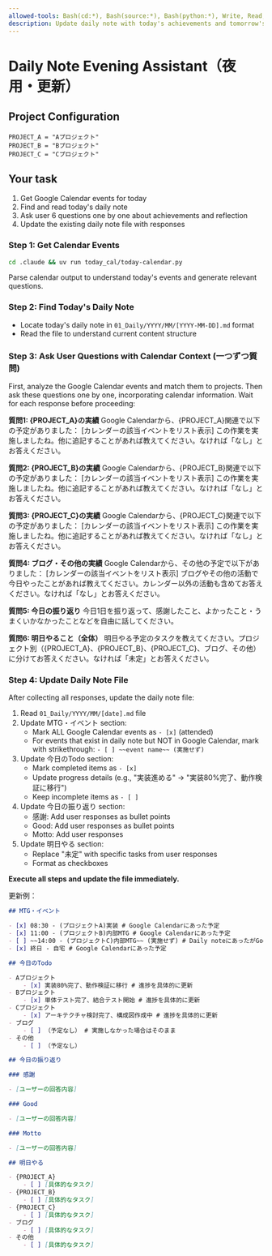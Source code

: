 ```yaml
---
allowed-tools: Bash(cd:*), Bash(source:*), Bash(python:*), Write, Read, Glob, Edit
description: Update daily note with today's achievements and tomorrow's plan
---
```


# Daily Note Evening Assistant（夜用・更新）

## Project Configuration

```
PROJECT_A = "Aプロジェクト"
PROJECT_B = "Bプロジェクト"
PROJECT_C = "Cプロジェクト"
```

## Your task

1. Get Google Calendar events for today
2. Find and read today's daily note
3. Ask user 6 questions one by one about achievements and reflection
4. Update the existing daily note file with responses

### Step 1: Get Calendar Events

```bash
cd .claude && uv run today_cal/today-calendar.py
```

Parse calendar output to understand today's events and generate relevant questions.

### Step 2: Find Today's Daily Note

- Locate today's daily note in `01_Daily/YYYY/MM/[YYYY-MM-DD].md` format
- Read the file to understand current content structure

### Step 3: Ask User Questions with Calendar Context (一つずつ質問)

First, analyze the Google Calendar events and match them to projects. Then ask these questions one by one, incorporating calendar information. Wait for each response before proceeding:

**質問1: {PROJECT_A}の実績**
Google Calendarから、{PROJECT_A}関連で以下の予定がありました：
[カレンダーの該当イベントをリスト表示]
この作業を実施しましたね。他に追記することがあれば教えてください。なければ「なし」とお答えください。

**質問2: {PROJECT_B}の実績**
Google Calendarから、{PROJECT_B}関連で以下の予定がありました：
[カレンダーの該当イベントをリスト表示]
この作業を実施しましたね。他に追記することがあれば教えてください。なければ「なし」とお答えください。

**質問3: {PROJECT_C}の実績**
Google Calendarから、{PROJECT_C}関連で以下の予定がありました：
[カレンダーの該当イベントをリスト表示]
この作業を実施しましたね。他に追記することがあれば教えてください。なければ「なし」とお答えください。

**質問4: ブログ・その他の実績**
Google Calendarから、その他の予定で以下がありました：
[カレンダーの該当イベントをリスト表示]
ブログやその他の活動で今日やったことがあれば教えてください。カレンダー以外の活動も含めてお答えください。なければ「なし」とお答えください。

**質問5: 今日の振り返り**
今日1日を振り返って、感謝したこと、よかったこと・うまくいかなかったことなどを自由に話してください。

**質問6: 明日やること（全体）**
明日やる予定のタスクを教えてください。プロジェクト別（{PROJECT_A}、{PROJECT_B}、{PROJECT_C}、ブログ、その他）に分けてお答えください。なければ「未定」とお答えください。

### Step 4: Update Daily Note File

After collecting all responses, update the daily note file:

1. Read `01_Daily/YYYY/MM/[date].md` file
2. Update MTG・イベント section:
    - Mark ALL Google Calendar events as `- [x]` (attended)
    - For events that exist in daily note but NOT in Google Calendar, mark with strikethrough: `- [ ] ~~event name~~ (実施せず)`
3. Update 今日のTodo section:
    - Mark completed items as `- [x]`
    - Update progress details (e.g., "実装進める" → "実装80%完了、動作検証に移行")
    - Keep incomplete items as `- [ ]`
4. Update 今日の振り返り section:
    - 感謝: Add user responses as bullet points
    - Good: Add user responses as bullet points
    - Motto: Add user responses
5. Update 明日やる section:
    - Replace "未定" with specific tasks from user responses
    - Format as checkboxes

**Execute all steps and update the file immediately.**

更新例：

```markdown
## MTG・イベント

- [x] 08:30 - (プロジェクトA)実装 # Google Calendarにあった予定
- [x] 11:00 - (プロジェクトB)内部MTG # Google Calendarにあった予定
- [ ] ~~14:00 - (プロジェクトC)内部MTG~~ (実施せず) # Daily noteにあったがGoogle Calendarになかった予定
- [x] 終日 - 自宅 # Google Calendarにあった予定

## 今日のTodo

- Aプロジェクト
    - [x] 実装80%完了、動作検証に移行 # 進捗を具体的に更新
- Bプロジェクト
    - [x] 単体テスト完了、結合テスト開始 # 進捗を具体的に更新
- Cプロジェクト
    - [x] アーキテクチャ検討完了、構成図作成中 # 進捗を具体的に更新
- ブログ
    - [ ] （予定なし） # 実施しなかった場合はそのまま
- その他
    - [ ] （予定なし）

## 今日の振り返り

### 感謝

- [ユーザーの回答内容]

### Good

- [ユーザーの回答内容]

### Motto

- [ユーザーの回答内容]

## 明日やる

- {PROJECT_A}
    - [ ] [具体的なタスク]
- {PROJECT_B}
    - [ ] [具体的なタスク]
- {PROJECT_C}
    - [ ] [具体的なタスク]
- ブログ
    - [ ] [具体的なタスク]
- その他
    - [ ] [具体的なタスク]
```
